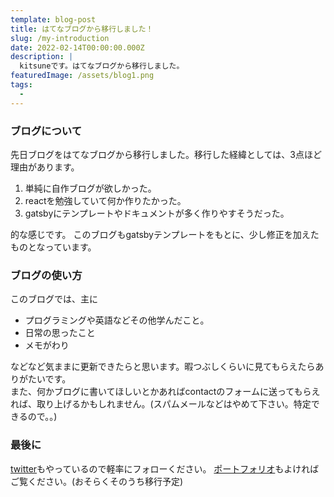 ```yaml
---
template: blog-post
title: はてなブログから移行しました！
slug: /my-introduction
date: 2022-02-14T00:00:00.000Z
description: |
  kitsuneです。はてなブログから移行しました。
featuredImage: /assets/blog1.png
tags:
  - 
---
```

### ブログについて

先日ブログをはてなブログから移行しました。移行した経緯としては、3点ほど理由があります。

1. 単純に自作ブログが欲しかった。
2. reactを勉強していて何か作りたかった。
3. gatsbyにテンプレートやドキュメントが多く作りやすそうだった。

的な感じです。
このブログもgatsbyテンプレートをもとに、少し修正を加えたものとなっています。

### ブログの使い方
このブログでは、主に
- プログラミングや英語などその他学んだこと。
- 日常の思ったこと
- メモがわり

などなど気ままに更新できたらと思います。暇つぶしくらいに見てもらえたらありがたいです。<br>
また、何かブログに書いてほしいとかあればcontactのフォームに送ってもらえれば、取り上げるかもしれません。(スパムメールなどはやめて下さい。特定できるので。。)<br>

### 最後に
[twitter](https://twitter.com/kitsune_yk)もやっているので軽率にフォローください。
[ポートフォリオ](https://kitsune-yk.tokyo)もよければご覧ください。(おそらくそのうち移行予定)

